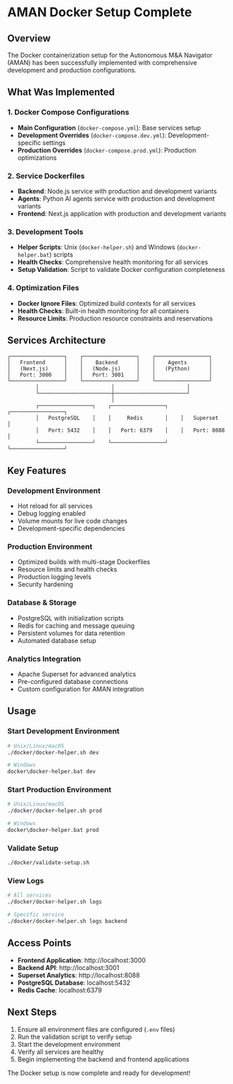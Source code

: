 # AMAN Docker Setup Complete

## Overview
The Docker containerization setup for the Autonomous M&A Navigator (AMAN) has been successfully implemented with comprehensive development and production configurations.

## What Was Implemented

### 1. Docker Compose Configurations
- **Main Configuration** (`docker-compose.yml`): Base services setup
- **Development Overrides** (`docker-compose.dev.yml`): Development-specific settings
- **Production Overrides** (`docker-compose.prod.yml`): Production optimizations

### 2. Service Dockerfiles
- **Backend**: Node.js service with production and development variants
- **Agents**: Python AI agents service with production and development variants  
- **Frontend**: Next.js application with production and development variants

### 3. Development Tools
- **Helper Scripts**: Unix (`docker-helper.sh`) and Windows (`docker-helper.bat`) scripts
- **Health Checks**: Comprehensive health monitoring for all services
- **Setup Validation**: Script to validate Docker configuration completeness

### 4. Optimization Files
- **Docker Ignore Files**: Optimized build contexts for all services
- **Health Checks**: Built-in health monitoring for all containers
- **Resource Limits**: Production resource constraints and reservations

## Services Architecture

```
┌─────────────────┐    ┌─────────────────┐    ┌─────────────────┐
│   Frontend      │    │    Backend      │    │    Agents       │
│   (Next.js)     │    │   (Node.js)     │    │   (Python)      │
│   Port: 3000    │    │   Port: 3001    │    │                 │
└─────────────────┘    └─────────────────┘    └─────────────────┘
         │                       │                       │
         └───────────────────────┼───────────────────────┘
                                 │
         ┌─────────────────┐    ┌─────────────────┐    ┌─────────────────┐
         │   PostgreSQL    │    │     Redis       │    │   Superset      │
         │   Port: 5432    │    │   Port: 6379    │    │   Port: 8088    │
         └─────────────────┘    └─────────────────┘    └─────────────────┘
```

## Key Features

### Development Environment
- Hot reload for all services
- Debug logging enabled
- Volume mounts for live code changes
- Development-specific dependencies

### Production Environment
- Optimized builds with multi-stage Dockerfiles
- Resource limits and health checks
- Production logging levels
- Security hardening

### Database & Storage
- PostgreSQL with initialization scripts
- Redis for caching and message queuing
- Persistent volumes for data retention
- Automated database setup

### Analytics Integration
- Apache Superset for advanced analytics
- Pre-configured database connections
- Custom configuration for AMAN integration

## Usage

### Start Development Environment
```bash
# Unix/Linux/macOS
./docker/docker-helper.sh dev

# Windows
docker\docker-helper.bat dev
```

### Start Production Environment
```bash
# Unix/Linux/macOS
./docker/docker-helper.sh prod

# Windows
docker\docker-helper.bat prod
```

### Validate Setup
```bash
./docker/validate-setup.sh
```

### View Logs
```bash
# All services
./docker/docker-helper.sh logs

# Specific service
./docker/docker-helper.sh logs backend
```

## Access Points
- **Frontend Application**: http://localhost:3000
- **Backend API**: http://localhost:3001
- **Superset Analytics**: http://localhost:8088
- **PostgreSQL Database**: localhost:5432
- **Redis Cache**: localhost:6379

## Next Steps
1. Ensure all environment files are configured (`.env` files)
2. Run the validation script to verify setup
3. Start the development environment
4. Verify all services are healthy
5. Begin implementing the backend and frontend applications

The Docker setup is now complete and ready for development!